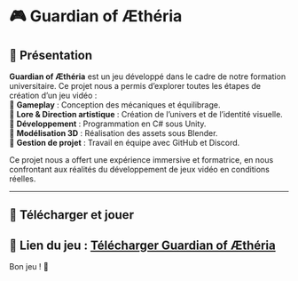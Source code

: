 # 🎮 Guardian of Æthéria  

## 📖 Présentation  
**Guardian of Æthéria** est un jeu développé dans le cadre de notre formation universitaire. Ce projet nous a permis d’explorer toutes les étapes de création d’un jeu vidéo :  
🔹 **Gameplay** : Conception des mécaniques et équilibrage.  
🔹 **Lore & Direction artistique** : Création de l’univers et de l’identité visuelle.  
🔹 **Développement** : Programmation en C# sous Unity.  
🔹 **Modélisation 3D** : Réalisation des assets sous Blender.  
🔹 **Gestion de projet** : Travail en équipe avec GitHub et Discord.  

Ce projet nous a offert une expérience immersive et formatrice, en nous confrontant aux réalités du développement de jeux vidéo en conditions réelles.  

---

## 🚀 Télécharger et jouer  
📂 **Lien du jeu** : [Télécharger Guardian of Æthéria](https://drive.google.com/drive/folders/1cyhvN30aCldl-_kq7bD2lBL1h_qo8Rvy?usp=sharing)  
---

Bon jeu ! 🎉  
